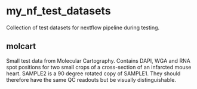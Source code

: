 # my_nf_test_datasets
Collection of test datasets for nextflow pipeline during testing.

## molcart
Small test data from Molecular Cartography. Contains DAPI, WGA and RNA spot positions for two small crops of a cross-section of an infarcted mouse heart. SAMPLE2 is a 90 degree rotated copy of SAMPLE1. They should therefore have the same QC readouts but be visually distinguishable.
